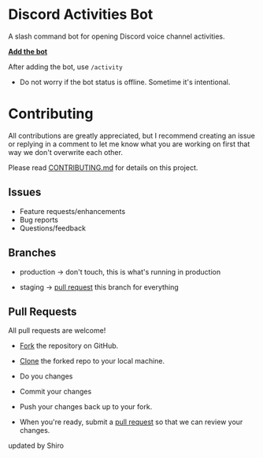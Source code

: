 # Discord Activities Bot

A slash command bot for opening Discord voice channel activities.

**[Add the bot](https://discord.com/api/oauth2/authorize?client_id=707659593630744688&permissions=8&scope=bot%20applications.commands)**

After adding the bot, use `/activity`

- Do not worry if the bot status is offline. Sometime it's intentional.

# Contributing

All contributions are greatly appreciated, but I recommend creating an issue or replying in a comment to let me know what you are working on first that way we don't overwrite each other.

Please read [CONTRIBUTING.md](CONTRIBUTING.md) for details on this project.

## Issues

- Feature requests/enhancements
- Bug reports
- Questions/feedback

## Branches

- production -> don't touch, this is what's running in production

- staging -> [pull request][pr] this branch for everything

## Pull Requests

All pull requests are welcome!

- [Fork][fork] the repository on GitHub.

- [Clone][cloning] the forked repo to your local machine.

- Do you changes

- Commit your changes

- Push your changes back up to your fork.

- When you're ready, submit a [pull request][pr] so that we can review your changes.

[fork]: https://help.github.com/en/articles/fork-a-repo
[cloning]: https://help.github.com/en/articles/cloning-a-repository
[pr]: https://help.github.com/en/articles/about-pull-requests

updated by Shiro
